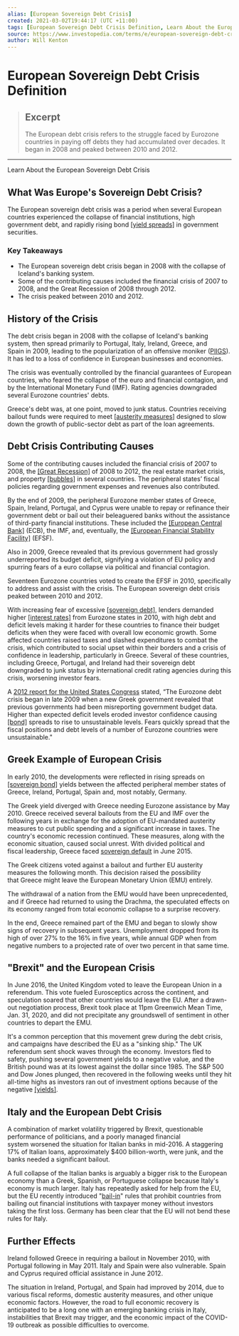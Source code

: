 ```yaml
---
alias: [European Sovereign Debt Crisis]
created: 2021-03-02T19:44:17 (UTC +11:00)
tags: [European Sovereign Debt Crisis Definition, Learn About the European Sovereign Debt Crisis]
source: https://www.investopedia.com/terms/e/european-sovereign-debt-crisis.asp
author: Will Kenton
---
```


# European Sovereign Debt Crisis Definition

> ## Excerpt
> The European debt crisis refers to the struggle faced by Eurozone countries in paying off debts they had accumulated over decades. It began in 2008 and peaked between 2010 and 2012.

---

Learn About the European Sovereign Debt Crisis
## What Was Europe's Sovereign Debt Crisis?

The European sovereign debt crisis was a period when several European countries experienced the collapse of financial institutions, high government debt, and rapidly rising bond [[yield spreads]](https://www.investopedia.com/terms/y/yieldspread.asp) in government securities.

### Key Takeaways

-   The European sovereign debt crisis began in 2008 with the collapse of Iceland's banking system.
-   Some of the contributing causes included the financial crisis of 2007 to 2008, and the Great Recession of 2008 through 2012.
-   The crisis peaked between 2010 and 2012.

## History of the Crisis

The debt crisis began in 2008 with the collapse of Iceland's banking system, then spread primarily to Portugal, Italy, Ireland, Greece, and Spain in 2009, leading to the popularization of an offensive moniker ([PIIGS](https://www.investopedia.com/terms/p/piigs.asp)). It has led to a loss of confidence in European businesses and economies.

The crisis was eventually controlled by the financial guarantees of European countries, who feared the collapse of the euro and financial contagion, and by the International Monetary Fund (IMF). Rating agencies downgraded several Eurozone countries' debts.

Greece's debt was, at one point, moved to junk status. Countries receiving bailout funds were required to meet [[austerity measures]](https://www.investopedia.com/terms/a/austerity.asp) designed to slow down the growth of public-sector debt as part of the loan agreements.

## Debt Crisis Contributing Causes

Some of the contributing causes included the financial crisis of 2007 to 2008, the [[Great Recession]](https://www.investopedia.com/terms/g/great-recession.asp) of 2008 to 2012, the real estate market crisis, and property [[bubbles]](https://www.investopedia.com/terms/b/bubble.asp) in several countries. The peripheral states’ fiscal policies regarding government expenses and revenues also contributed.

By the end of 2009, the peripheral Eurozone member states of Greece, Spain, Ireland, Portugal, and Cyprus were unable to repay or refinance their government debt or bail out their beleaguered banks without the assistance of third-party financial institutions. These included the [[European Central Bank]](https://www.investopedia.com/terms/e/europeancentralbank.asp) (ECB), the IMF, and, eventually, the [[European Financial Stability Facility]](https://www.investopedia.com/terms/e/european-financial-stability-facility.asp) (EFSF).

Also in 2009, Greece revealed that its previous government had grossly underreported its budget deficit, signifying a violation of EU policy and spurring fears of a euro collapse via political and financial contagion.

Seventeen Eurozone countries voted to create the EFSF in 2010, specifically to address and assist with the crisis. The European sovereign debt crisis peaked between 2010 and 2012.

With increasing fear of excessive [[sovereign debt]](https://www.investopedia.com/terms/s/sovereign-debt.asp), lenders demanded higher [[interest rates]](https://www.investopedia.com/terms/i/interestrate.asp) from Eurozone states in 2010, with high debt and deficit levels making it harder for these countries to finance their budget deficits when they were faced with overall low economic growth. Some affected countries raised taxes and slashed expenditures to combat the crisis, which contributed to social upset within their borders and a crisis of confidence in leadership, particularly in Greece. Several of these countries, including Greece, Portugal, and Ireland had their sovereign debt downgraded to junk status by international credit rating agencies during this crisis, worsening investor fears.

A [2012 report for the United States Congress](https://fas.org/sgp/crs/row/R42377.pdf) stated, “The Eurozone debt crisis began in late 2009 when a new Greek government revealed that previous governments had been misreporting government budget data. Higher than expected deficit levels eroded investor confidence causing [[bond]](https://www.investopedia.com/terms/b/bond.asp) spreads to rise to unsustainable levels. Fears quickly spread that the fiscal positions and debt levels of a number of Eurozone countries were unsustainable."

## Greek Example of European Crisis

In early 2010, the developments were reflected in rising spreads on [[sovereign bond]](https://www.investopedia.com/terms/s/sovereignbond.asp) yields between the affected peripheral member states of Greece, Ireland, Portugal, Spain and, most notably, Germany.

The Greek yield diverged with Greece needing Eurozone assistance by May 2010. Greece received several bailouts from the EU and IMF over the following years in exchange for the adoption of EU-mandated austerity measures to cut public spending and a significant increase in taxes. The country's economic recession continued. These measures, along with the economic situation, caused social unrest. With divided political and fiscal leadership, Greece faced [sovereign default](https://www.investopedia.com/terms/s/sovereign-default.asp) in June 2015.

The Greek citizens voted against a bailout and further EU austerity measures the following month. This decision raised the possibility that Greece might leave the European Monetary Union (EMU) entirely.

The withdrawal of a nation from the EMU would have been unprecedented, and if Greece had returned to using the Drachma, the speculated effects on its economy ranged from total economic collapse to a surprise recovery.

In the end, Greece remained part of the EMU and began to slowly show signs of recovery in subsequent years. Unemployment dropped from its high of over 27% to the 16% in five years, while annual GDP when from negative numbers to a projected rate of over two percent in that same time.

## "Brexit" and the European Crisis

In June 2016, the United Kingdom voted to leave the European Union in a referendum. This vote fueled Eurosceptics across the continent, and speculation soared that other countries would leave the EU. After a drawn-out negotiation process, Brexit took place at 11pm Greenwich Mean Time, Jan. 31, 2020, and did not precipitate any groundswell of sentiment in other countries to depart the EMU.

It's a common perception that this movement grew during the debt crisis, and campaigns have described the EU as a "sinking ship." The UK referendum sent shock waves through the economy. Investors fled to safety, pushing several government yields to a negative value, and the British pound was at its lowest against the dollar since 1985. The S&P 500 and Dow Jones plunged, then recovered in the following weeks until they hit all-time highs as investors ran out of investment options because of the negative [[yields]](https://www.investopedia.com/terms/b/bond-yield.asp).

## Italy and the European Debt Crisis

A combination of market volatility triggered by Brexit, questionable performance of politicians, and a poorly managed financial system worsened the situation for Italian banks in mid-2016. A staggering 17% of Italian loans, approximately $400 billion-worth, were junk, and the banks needed a significant bailout.

A full collapse of the Italian banks is arguably a bigger risk to the European economy than a Greek, Spanish, or Portuguese collapse because Italy's economy is much larger. Italy has repeatedly asked for help from the EU, but the EU recently introduced "[bail-in](https://www.investopedia.com/terms/b/bailin.asp)" rules that prohibit countries from bailing out financial institutions with taxpayer money without investors taking the first loss. Germany has been clear that the EU will not bend these rules for Italy.

## Further Effects

Ireland followed Greece in requiring a bailout in November 2010, with Portugal following in May 2011. Italy and Spain were also vulnerable. Spain and Cyprus required official assistance in June 2012.

The situation in Ireland, Portugal, and Spain had improved by 2014, due to various fiscal reforms, domestic austerity measures, and other unique economic factors. However, the road to full economic recovery is anticipated to be a long one with an emerging banking crisis in Italy, instabilities that Brexit may trigger, and the economic impact of the COVID-19 outbreak as possible difficulties to overcome.
